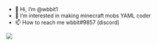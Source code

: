 - 👋 Hi, I’m @wbbit1
- 👀 I’m interested in making minecraft mobs YAML coder
- 📫 How to reach me wbbit#9857 (discord)

<img align="center" src="https://github-readme-stats.vercel.app/api?username=wbbit1&theme=github_dark&show_icons=true"/>

